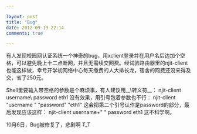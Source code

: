 ```yaml
---

layout: post
title: "Bug"
date: 2012-09-19 22:14
comments: true

---
```

有人发现校园网认证系统一个神奇的bug，用xclient登录并在用户名后边加个空格，可以避免晚上十二点断网，并且无需续交网费。经试验路由器里的njit-client也能这样做，幸亏开学初网络中心每天缴费的人大排长龙，宿舍的网费还没来得及交，省了250元。

Shell里要输入带空格的参数是个麻烦事，有人建议用__\转义符__：
	njit-client username\  password eth1
没有效果，用引号包着参数也不行：
	njit-client "username " "password" "eth1"
这会把第二个引号认作是password的部分，最后发现应该这样：
	njit-client username+" " password eth1
这不科学啊。

10月6日，Bug被修复了，悲剧啊 T_T